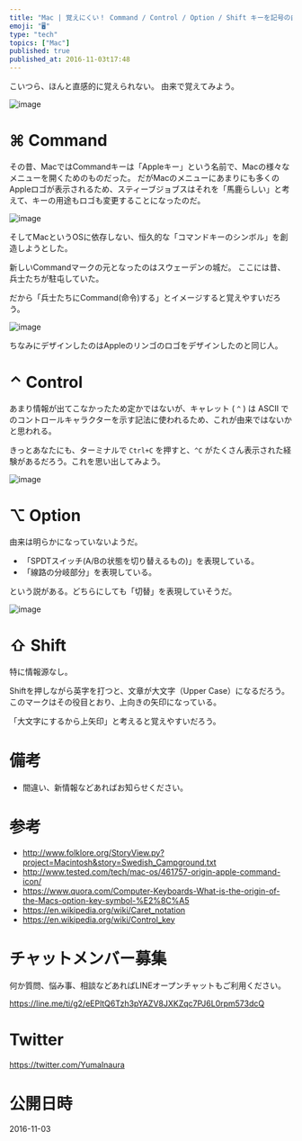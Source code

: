 ```yaml
---
title: "Mac | 覚えにくい！ Command / Control / Option / Shift キーを記号の由来で覚えよう"
emoji: "🖥"
type: "tech"
topics: ["Mac"]
published: true
published_at: 2016-11-03t17:48
---
```


こいつら、ほんと直感的に覚えられない。
由来で覚えてみよう。

![image](https://qiita-image-store.s3.amazonaws.com/0/89618/407c07a1-d11b-f27d-b375-0fb78e0f34ff.png)


# ⌘ Command

その昔、MacではCommandキーは「Appleキー」という名前で、Macの様々なメニューを開くためのものだった。
だがMacのメニューにあまりにも多くのAppleロゴが表示されるため、スティーブジョブスはそれを「馬鹿らしい」と考えて、キーの用途もロゴも変更することになったのだ。

![image](https://qiita-image-store.s3.amazonaws.com/0/89618/365e5f17-f1d8-cf96-6e4e-e117ba90e9ec.png)


そしてMacというOSに依存しない、恒久的な「コマンドキーのシンボル」を創造しようとした。

新しいCommandマークの元となったのはスウェーデンの城だ。
ここには昔、兵士たちが駐屯していた。

だから「兵士たちにCommand(命令)する」とイメージすると覚えやすいだろう。

![image](https://qiita-image-store.s3.amazonaws.com/0/89618/71210564-b61e-91d3-6950-97a3fb373b71.png)

ちなみにデザインしたのはAppleのリンゴのロゴをデザインしたのと同じ人。

# ⌃ Control

あまり情報が出てこなかったため定かではないが、キャレット ( `^` ) は ASCII でのコントロールキャラクターを示す記法に使われるため、これが由来ではないかと思われる。

きっとあなたにも、ターミナルで `Ctrl+C` を押すと、`^C` がたくさん表示された経験があるだろう。これを思い出してみよう。

![image](https://qiita-image-store.s3.amazonaws.com/0/89618/8aa71eb9-3fa7-e680-1873-752c009ee84b.png)


# ⌥ Option

由来は明らかになっていないようだ。

- 「SPDTスイッチ(A/Bの状態を切り替えるもの)」を表現している。
- 「線路の分岐部分」を表現している。

という説がある。どちらにしても「切替」を表現していそうだ。

![image](https://qiita-image-store.s3.amazonaws.com/0/89618/5060c684-215a-2db4-4daa-cdae189e064d.png)

# ⇧ Shift

特に情報源なし。

Shiftを押しながら英字を打つと、文章が大文字（Upper Case）になるだろう。
このマークはその役目とおり、上向きの矢印になっている。

「大文字にするから上矢印」と考えると覚えやすいだろう。

# 備考

- 間違い、新情報などあればお知らせください。

# 参考

- http://www.folklore.org/StoryView.py?project=Macintosh&story=Swedish_Campground.txt
- http://www.tested.com/tech/mac-os/461757-origin-apple-command-icon/
- https://www.quora.com/Computer-Keyboards-What-is-the-origin-of-the-Macs-option-key-symbol-%E2%8C%A5
- https://en.wikipedia.org/wiki/Caret_notation
- https://en.wikipedia.org/wiki/Control_key








<!-- Update From Qiita API -->

# チャットメンバー募集


何か質問、悩み事、相談などあればLINEオープンチャットもご利用ください。

https://line.me/ti/g2/eEPltQ6Tzh3pYAZV8JXKZqc7PJ6L0rpm573dcQ





# Twitter


https://twitter.com/YumaInaura


<!-- Update From Qiita API -->



# 公開日時

2016-11-03
